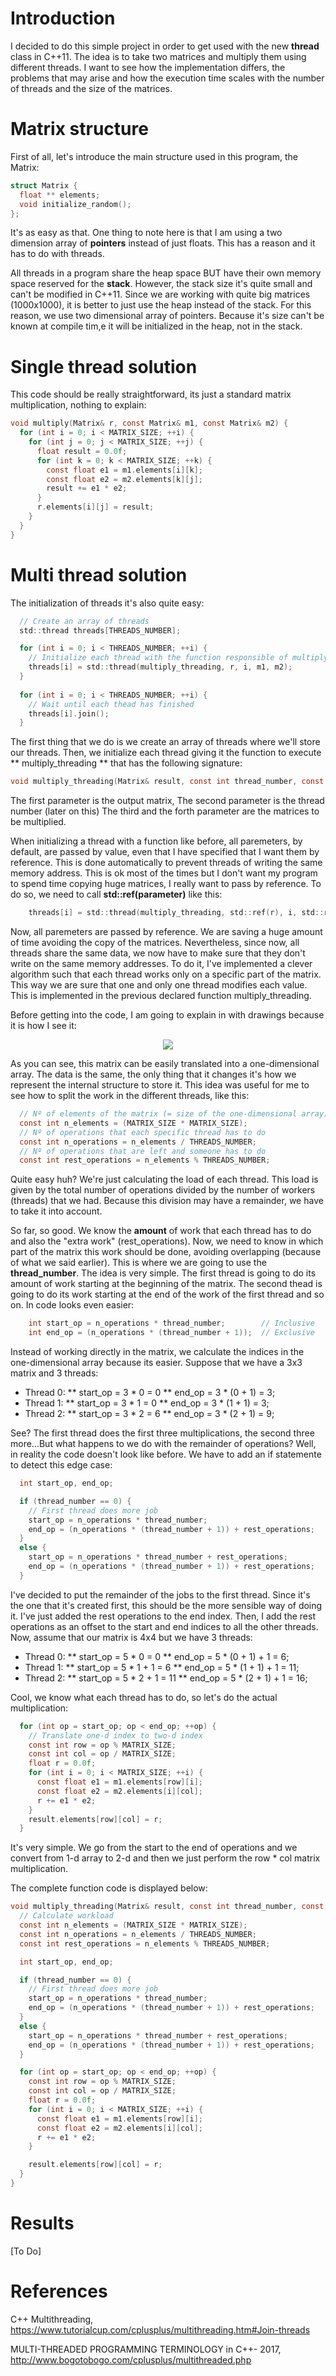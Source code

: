 # Introduction
I decided to do this simple project in order to get used with the new **thread** class in C++11. The idea is to take two matrices and multiply them using different threads. I want to see how the implementation differs, the problems that may arise and how the execution time scales with the number of threads and the size of the matrices.

# Matrix structure
First of all, let's introduce the main structure used in this program, the Matrix:

```c
struct Matrix {
  float ** elements;
  void initialize_random();
};
```

It's as easy as that. One thing to note here is that I am using a two dimension array of **pointers** instead of just floats. This has a reason and it has to do with threads. 

All threads in a program share the heap space BUT have their own memory space reserved for the **stack**. However, the stack size it's quite small and can't be modified in C++11. Since we are working with quite big matrices (1000x1000), it is better to just use the heap instead of the stack. For this reason, we use two dimensional array of pointers. Because it's size can't be known at compile tim,e it will be initialized in the heap, not in the stack.


# Single thread solution
This code should be really straightforward, its just a standard matrix multiplication, nothing to explain:

```c
void multiply(Matrix& r, const Matrix& m1, const Matrix& m2) {
  for (int i = 0; i < MATRIX_SIZE; ++i) {
    for (int j = 0; j < MATRIX_SIZE; ++j) {
      float result = 0.0f;
      for (int k = 0; k < MATRIX_SIZE; ++k) {
        const float e1 = m1.elements[i][k];
        const float e2 = m2.elements[k][j];
        result += e1 * e2;
      }
      r.elements[i][j] = result;
    }
  }
}
```

# Multi thread solution
The initialization of threads it's also quite easy:

```c
  // Create an array of threads
  std::thread threads[THREADS_NUMBER];

  for (int i = 0; i < THREADS_NUMBER; ++i) {
    // Initialize each thread with the function responsible of multiplying only a part of the matrices
    threads[i] = std::thread(multiply_threading, r, i, m1, m2);
  }
  
  for (int i = 0; i < THREADS_NUMBER; ++i) {
    // Wait until each thead has finished
    threads[i].join();
  }
```

The first thing that we do is we create an array of threads where we'll store our threads. Then, we initialize each thread giving it the function to execute ** multiply_threading ** that has the following signature:

```c
void multiply_threading(Matrix& result, const int thread_number, const Matrix& m1, const Matrix& m2);
```

The first parameter is the output matrix,
The second parameter is the thread number (later on this)
The third and the forth parameter are the matrices to be multiplied.

When initializing a thread with a function like before, all paremeters, by default, are passed by value, even that I have specified that I want them by reference. This is done automatically to prevent threads of writing the same memory address. This is ok most of the times but I don't want my program to spend time copying huge matrices, I really want to pass by reference. To do so, we need to call **std::ref(parameter)** like this:

```c
    threads[i] = std::thread(multiply_threading, std::ref(r), i, std::ref(m1), std::ref(m2));
```

Now, all paremeters are passed by reference. We are saving a huge amount of time avoiding the copy of the matrices. Nevertheless, since now, all threads share the same data, we now have to make sure that they don't write on the same memory addresses. To do it, I've implemented a clever algorithm such that each thread works only on a specific part of the matrix. This way we are sure that one and only one thread modifies each value. This is implemented in the previous declared function multiply_threading.

Before getting into the code, I am going to explain in with drawings because it is how I see it:

<p align="center">  <img src="https://github.com/mtrebi/https://github.com/mtrebi/matrix-multiplication-threading/blob/master/docs/images/readme/matrix_equivalent_array.png"> </p>

As you can see, this matrix can be easily translated into a one-dimensional array. The data is the same, the only thing that it changes it's how we represent the internal structure to store it. This idea was useful for me to see how to split the work in the different threads, like this:

```c
  // Nº of elements of the matrix (= size of the one-dimensional array)
  const int n_elements = (MATRIX_SIZE * MATRIX_SIZE);
  // Nº of operations that each specific thread has to do
  const int n_operations = n_elements / THREADS_NUMBER;
  // Nº of operations that are left and someone has to do
  const int rest_operations = n_elements % THREADS_NUMBER;
```

Quite easy huh? We're just calculating the load of each thread. This load is given by the total number of operations divided by the number of workers (threads) that we had. Because this division may have a remainder, we have to take it into account. 

So far, so good. We know the **amount** of work that each thread has to do and also the "extra work" (rest_operations). Now, we need to know in which part of the matrix this work should be done, avoiding overlapping (because of what we said earlier). This is where we are going to use the **thread_number**. The idea is very simple. The first thread is going to do its amount of work starting at the beginning of the matrix. The second thead is going to do its work starting at the end of the work of the first thread and so on. In code looks even easier:

```c
    int start_op = n_operations * thread_number;		// Inclusive
    int end_op = (n_operations * (thread_number + 1));	// Exclusive
```

Instead of working directly in the matrix, we calculate the indices in the one-dimensional array because its easier. Suppose that we have a 3x3 matrix and 3 threads:

*  Thread 0: 
** start_op = 3 * 0 = 0
** end_op = 3 * (0 + 1) = 3;
* Thread 1:
** start_op = 3 * 1 = 0
** end_op = 3 * (1 + 1) = 3;
* Thread 2:
** start_op = 3 * 2 = 6
** end_op = 3 * (2 + 1) = 9;

See? The first thread does the first three multiplications, the second three more...But what happens to we do with the remainder of operations? Well, in reality the code doesn't look like before. We have to add an if statemente to detect this edge case:

```c
  int start_op, end_op;

  if (thread_number == 0) {
    // First thread does more job
    start_op = n_operations * thread_number;
    end_op = (n_operations * (thread_number + 1)) + rest_operations;
  }
  else {
    start_op = n_operations * thread_number + rest_operations;
    end_op = (n_operations * (thread_number + 1)) + rest_operations;
  }
```

I've decided to put the remainder of the jobs to the first thread. Since it's the one that it's created first, this should be the more sensible way of doing it. I've just added the rest operations to the end index. Then, I add the rest operations as an offset to the start and end indices to all the other threads. Now, assume that our matrix is 4x4 but we have 3 threads:

*  Thread 0: 
** start_op = 5 * 0 = 0
** end_op = 5 * (0 + 1) + 1 = 6;
* Thread 1:
** start_op = 5 * 1 + 1 = 6
** end_op = 5 * (1 + 1) + 1 = 11;
* Thread 2:
** start_op = 5 * 2 + 1 = 11
** end_op = 5 * (2 + 1) + 1 = 16;

Cool, we know what each thread has to do, so let's do the actual multiplication:

```c
  for (int op = start_op; op < end_op; ++op) {
    // Translate one-d index to two-d index
    const int row = op % MATRIX_SIZE;
    const int col = op / MATRIX_SIZE;
    float r = 0.0f;
    for (int i = 0; i < MATRIX_SIZE; ++i) {
      const float e1 = m1.elements[row][i];
      const float e2 = m2.elements[i][col];
      r += e1 * e2;
    }
    result.elements[row][col] = r;
  }
```
It's very simple. We go from the start to the end of operations and we convert from 1-d array to 2-d and then we just perform the row * col matrix multiplication. 

The complete function code is displayed below:

```c
void multiply_threading(Matrix& result, const int thread_number, const Matrix& m1, const Matrix& m2) {
  // Calculate workload
  const int n_elements = (MATRIX_SIZE * MATRIX_SIZE);
  const int n_operations = n_elements / THREADS_NUMBER;
  const int rest_operations = n_elements % THREADS_NUMBER;

  int start_op, end_op;

  if (thread_number == 0) {
    // First thread does more job
    start_op = n_operations * thread_number;
    end_op = (n_operations * (thread_number + 1)) + rest_operations;
  }
  else {
    start_op = n_operations * thread_number + rest_operations;
    end_op = (n_operations * (thread_number + 1)) + rest_operations;
  }

  for (int op = start_op; op < end_op; ++op) {
    const int row = op % MATRIX_SIZE;
    const int col = op / MATRIX_SIZE;
    float r = 0.0f;
    for (int i = 0; i < MATRIX_SIZE; ++i) {
      const float e1 = m1.elements[row][i];
      const float e2 = m2.elements[i][col];
      r += e1 * e2;
    }

    result.elements[row][col] = r;
  }
}
```

# Results

[To Do]


# References

C++ Multithreading, https://www.tutorialcup.com/cplusplus/multithreading.htm#Join-threads

MULTI-THREADED PROGRAMMING TERMINOLOGY in C++- 2017, http://www.bogotobogo.com/cplusplus/multithreaded.php
